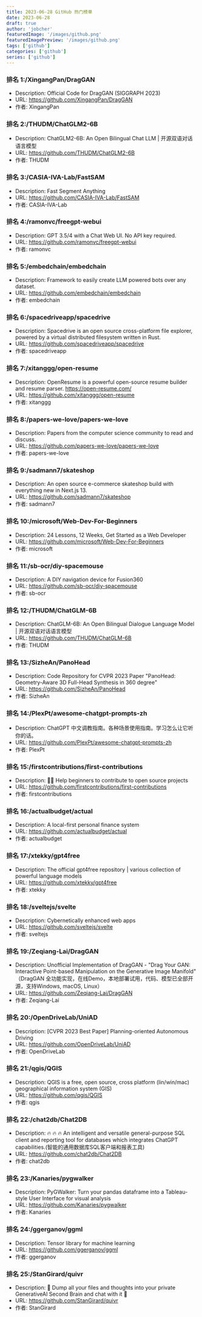 ```yaml
---
title: 2023-06-28 GitHub 热门榜单
date: 2023-06-28
draft: true
author: 'jobcher'
featuredImage: '/images/github.png'
featuredImagePreview: '/images/github.png'
tags: ['github']
categories: ['github']
series: ['github']
---
```


### 排名 1:/XingangPan/DragGAN
- Description: Official Code for DragGAN (SIGGRAPH 2023)
- URL: https://github.com/XingangPan/DragGAN
- 作者: XingangPan 

### 排名 2:/THUDM/ChatGLM2-6B
- Description: ChatGLM2-6B: An Open Bilingual Chat LLM | 开源双语对话语言模型
- URL: https://github.com/THUDM/ChatGLM2-6B
- 作者: THUDM 

### 排名 3:/CASIA-IVA-Lab/FastSAM
- Description: Fast Segment Anything
- URL: https://github.com/CASIA-IVA-Lab/FastSAM
- 作者: CASIA-IVA-Lab 

### 排名 4:/ramonvc/freegpt-webui
- Description: GPT 3.5/4 with a Chat Web UI. No API key required.
- URL: https://github.com/ramonvc/freegpt-webui
- 作者: ramonvc 

### 排名 5:/embedchain/embedchain
- Description: Framework to easily create LLM powered bots over any dataset.
- URL: https://github.com/embedchain/embedchain
- 作者: embedchain 

### 排名 6:/spacedriveapp/spacedrive
- Description: Spacedrive is an open source cross-platform file explorer, powered by a virtual distributed filesystem written in Rust.
- URL: https://github.com/spacedriveapp/spacedrive
- 作者: spacedriveapp 

### 排名 7:/xitanggg/open-resume
- Description: OpenResume is a powerful open-source resume builder and resume parser. https://open-resume.com/
- URL: https://github.com/xitanggg/open-resume
- 作者: xitanggg 

### 排名 8:/papers-we-love/papers-we-love
- Description: Papers from the computer science community to read and discuss.
- URL: https://github.com/papers-we-love/papers-we-love
- 作者: papers-we-love 

### 排名 9:/sadmann7/skateshop
- Description: An open source e-commerce skateshop build with everything new in Next.js 13.
- URL: https://github.com/sadmann7/skateshop
- 作者: sadmann7 

### 排名 10:/microsoft/Web-Dev-For-Beginners
- Description: 24 Lessons, 12 Weeks, Get Started as a Web Developer
- URL: https://github.com/microsoft/Web-Dev-For-Beginners
- 作者: microsoft 

### 排名 11:/sb-ocr/diy-spacemouse
- Description: A DIY navigation device for Fusion360
- URL: https://github.com/sb-ocr/diy-spacemouse
- 作者: sb-ocr 

### 排名 12:/THUDM/ChatGLM-6B
- Description: ChatGLM-6B: An Open Bilingual Dialogue Language Model | 开源双语对话语言模型
- URL: https://github.com/THUDM/ChatGLM-6B
- 作者: THUDM 

### 排名 13:/SizheAn/PanoHead
- Description: Code Repository for CVPR 2023 Paper "PanoHead: Geometry-Aware 3D Full-Head Synthesis in 360 degree"
- URL: https://github.com/SizheAn/PanoHead
- 作者: SizheAn 

### 排名 14:/PlexPt/awesome-chatgpt-prompts-zh
- Description: ChatGPT 中文调教指南。各种场景使用指南。学习怎么让它听你的话。
- URL: https://github.com/PlexPt/awesome-chatgpt-prompts-zh
- 作者: PlexPt 

### 排名 15:/firstcontributions/first-contributions
- Description: 🚀✨ Help beginners to contribute to open source projects
- URL: https://github.com/firstcontributions/first-contributions
- 作者: firstcontributions 

### 排名 16:/actualbudget/actual
- Description: A local-first personal finance system
- URL: https://github.com/actualbudget/actual
- 作者: actualbudget 

### 排名 17:/xtekky/gpt4free
- Description: The official gpt4free repository | various collection of powerful language models
- URL: https://github.com/xtekky/gpt4free
- 作者: xtekky 

### 排名 18:/sveltejs/svelte
- Description: Cybernetically enhanced web apps
- URL: https://github.com/sveltejs/svelte
- 作者: sveltejs 

### 排名 19:/Zeqiang-Lai/DragGAN
- Description: Unofficial Implementation of DragGAN - "Drag Your GAN: Interactive Point-based Manipulation on the Generative Image Manifold" （DragGAN 全功能实现，在线Demo，本地部署试用，代码、模型已全部开源，支持Windows, macOS, Linux）
- URL: https://github.com/Zeqiang-Lai/DragGAN
- 作者: Zeqiang-Lai 

### 排名 20:/OpenDriveLab/UniAD
- Description: [CVPR 2023 Best Paper] Planning-oriented Autonomous Driving
- URL: https://github.com/OpenDriveLab/UniAD
- 作者: OpenDriveLab 

### 排名 21:/qgis/QGIS
- Description: QGIS is a free, open source, cross platform (lin/win/mac) geographical information system (GIS)
- URL: https://github.com/qgis/QGIS
- 作者: qgis 

### 排名 22:/chat2db/Chat2DB
- Description: 🔥 🔥 🔥 An intelligent and versatile general-purpose SQL client and reporting tool for databases which integrates ChatGPT capabilities.(智能的通用数据库SQL客户端和报表工具)
- URL: https://github.com/chat2db/Chat2DB
- 作者: chat2db 

### 排名 23:/Kanaries/pygwalker
- Description: PyGWalker: Turn your pandas dataframe into a Tableau-style User Interface for visual analysis
- URL: https://github.com/Kanaries/pygwalker
- 作者: Kanaries 

### 排名 24:/ggerganov/ggml
- Description: Tensor library for machine learning
- URL: https://github.com/ggerganov/ggml
- 作者: ggerganov 

### 排名 25:/StanGirard/quivr
- Description: 🧠 Dump all your files and thoughts into your private GenerativeAI Second Brain and chat with it 🧠
- URL: https://github.com/StanGirard/quivr
- 作者: StanGirard 

